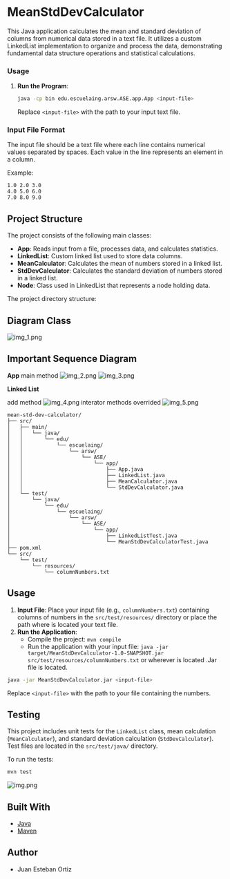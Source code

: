 
# MeanStdDevCalculator

This Java application calculates the mean and standard deviation of columns from numerical data stored in a text file. It utilizes a custom LinkedList implementation to organize and process the data, demonstrating fundamental data structure operations and statistical calculations.
### Usage

1. **Run the Program**:
    ```sh
    java -cp bin edu.escuelaing.arsw.ASE.app.App <input-file>
    ```
   Replace `<input-file>` with the path to your input text file.

### Input File Format

The input file should be a text file where each line contains numerical values separated by spaces. Each value in the line represents an element in a column.

Example:
```
1.0 2.0 3.0
4.0 5.0 6.0
7.0 8.0 9.0
```

## Project Structure
The project consists of the following main classes:

- **App**: Reads input from a file, processes data, and calculates statistics.
- **LinkedList**: Custom linked list used to store data columns.
- **MeanCalculator**: Calculates the mean of numbers stored in a linked list.
- **StdDevCalculator**: Calculates the standard deviation of numbers stored in a linked list.
- **Node**: Class used in LinkedList that represents a node holding data.

The project directory structure:

## Diagram Class

![img_1.png](img_1.png)

## Important Sequence Diagram
**App**
main method
![img_2.png](img_2.png)
![img_3.png](img_3.png)

**Linked List**

add method
![img_4.png](img_4.png)
interator methods overrided
![img_5.png](img_5.png)
```
mean-std-dev-calculator/
├── src/
│   ├── main/
│   │   └── java/
│   │       └── edu/
│   │           └── escuelaing/
│   │               └── arsw/
│   │                   └── ASE/
│   │                       └── app/
│   │                           ├── App.java
│   │                           ├── LinkedList.java
│   │                           ├── MeanCalculator.java
│   │                           └── StdDevCalculator.java
│   └── test/
│       └── java/
│           └── edu/
│               └── escuelaing/
│                   └── arsw/
│                       └── ASE/
│                           └── app/
│                               ├── LinkedListTest.java
│                               └── MeanStdDevCalculatorTest.java
├── pom.xml
└── src/
    └── test/
        └── resources/
            └── columnNumbers.txt
```

## Usage

1. **Input File**: Place your input file (e.g., `columnNumbers.txt`) containing columns of numbers in the `src/test/resources/` directory or place the path where is located your text file.
2. **Run the Application**:
   - Compile the project: `mvn compile`
   - Run the application with your input file: `java -jar target/MeanStdDevCalculator-1.0-SNAPSHOT.jar src/test/resources/columnNumbers.txt` or wherever is located .Jar file is located.

```bash
java -jar MeanStdDevCalculator.jar <input-file>
```

Replace `<input-file>` with the path to your file containing the numbers.

## Testing

This project includes unit tests for the `LinkedList` class, mean calculation (`MeanCalculator`), and standard deviation calculation (`StdDevCalculator`). Test files are located in the `src/test/java/` directory.

To run the tests:

```bash
mvn test
```
![img.png](img.png)
## Built With

- [Java](https://www.oracle.com/java/technologies/)
- [Maven](https://maven.apache.org/)

## Author

- Juan Esteban Ortiz



